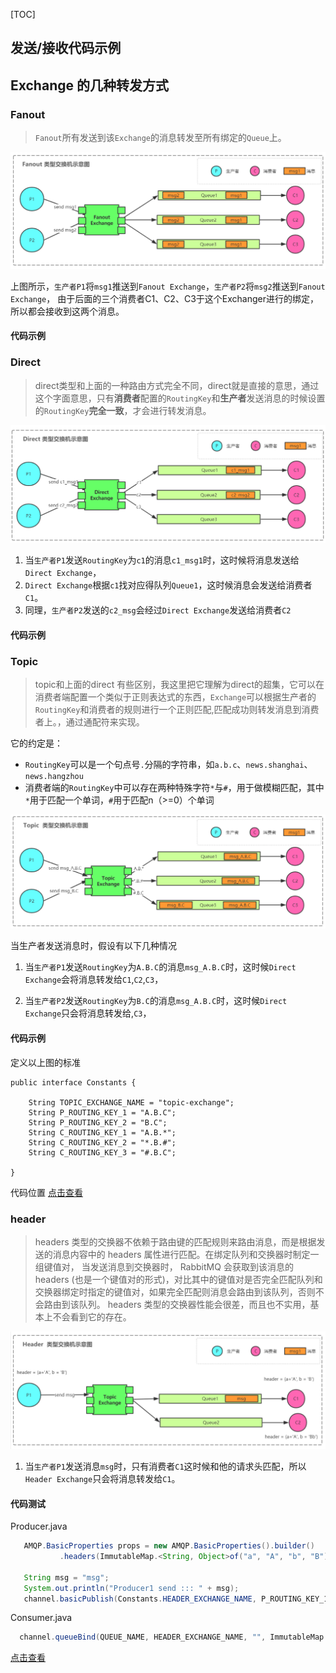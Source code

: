 [TOC]

## 发送/接收代码示例

## Exchange 的几种转发方式

### Fanout 

> `Fanout`所有发送到该`Exchange`的消息转发至所有绑定的`Queue`上。

![docs/images/topic-exchange.png](docs/images/exchange-fanout.png)

上图所示，`生产者P1`将`msg1`推送到`Fanout Exchange`，`生产者P2`将`msg2`推送到`Fanout Exchange`，
由于后面的三个消费者C1、C2、C3于这个Exchanger进行的绑定，所以都会接收到这两个消息。
#### 代码示例

### Direct

> direct类型和上面的一种路由方式完全不同，direct就是直接的意思，通过这个字面意思，只有**消费者**配置的`RoutingKey`和**生产者**发送消息的时候设置的`RoutingKey`**完全一致**，才会进行转发消息。

![docs/images/topic-exchange.png](docs/images/exchange-direct.png)

1. 当`生产者P1`发送`RoutingKey`为`c1`的消息`c1_msg1`时，这时候将消息发送给`Direct Exchange`，
2. `Direct Exchange`根据`c1`找对应得队列`Queue1`，这时候消息会发送给消费者`C1`。
3. 同理，`生产者P2`发送的`c2_msg`会经过`Direct Exchange`发送给消费者`C2`
#### 代码示例

### Topic 
> topic和上面的direct 有些区别，我这里把它理解为direct的超集，它可以在消费者端配置一个类似于正则表达式的东西，`Exchange`可以根据生产者的`RoutingKey`和消费者的规则进行一个正则匹配,匹配成功则转发消息到消费者上。，通过通配符来实现。

它的约定是：
- `RoutingKey`可以是一个句点号`.`分隔的字符串，如`a.b.c`、`news.shanghai`、`news.hangzhou`
- 消费者端的`RoutingKey`中可以存在两种特殊字符`*`与`#`，用于做模糊匹配，其中`*`用于匹配一个单词，`#`用于匹配n（>=0）个单词

![docs/images/topic-exchange.png](docs/images/exchange-topic.png)

当生产者发送消息时，假设有以下几种情况

1. 当`生产者P1`发送`RoutingKey`为`A.B.C`的消息`msg_A.B.C`时，这时候`Direct Exchange`会将消息转发给`C1`,`C2`,`C3`，

2. 当`生产者P2`发送`RoutingKey`为`B.C`的消息`msg_A.B.C`时，这时候`Direct Exchange`只会将消息转发给,`C3`，

#### 代码示例

定义以上图的标准
```
public interface Constants {

    String TOPIC_EXCHANGE_NAME = "topic-exchange";
    String P_ROUTING_KEY_1 = "A.B.C";
    String P_ROUTING_KEY_2 = "B.C";
    String C_ROUTING_KEY_1 = "A.B.*";
    String C_ROUTING_KEY_2 = "*.B.#";
    String C_ROUTING_KEY_3 = "#.B.C";

}
```
代码位置
[点击查看](https://github.com/wuhulala/mq-collection/tree/master/rabbitmq/rabbitmq-chapter1-simple/src/main/java/com/wuhulala/rabbitmq/chapter1/exchange/topic)
### header

> headers 类型的交换器不依赖于路由键的匹配规则来路由消息，而是根据发送的消息内容中的 headers 属性进行匹配。在绑定队列和交换器时制定一组键值对， 当发送消息到交换器时， RabbitMQ 会获取到该消息的 headers (也是一个键值对的形式)，对比其中的键值对是否完全匹配队列和交换器绑定时指定的键值对，如果完全匹配则消息会路由到该队列，否则不会路由到该队列。 headers 类型的交换器性能会很差，而且也不实用，基本上不会看到它的存在。

![docs/images/topic-exchange.png](docs/images/exchange-header.png)

1. 当`生产者P1`发送消息`msg`时，只有消费者`C1`这时候和他的请求头匹配，所以`Header Exchange`只会将消息转发给`C1`。

#### 代码测试

Producer.java
```java
   AMQP.BasicProperties props = new AMQP.BasicProperties().builder()
           .headers(ImmutableMap.<String, Object>of("a", "A", "b", "B")).build();

   String msg = "msg";
   System.out.println("Producer1 send ::: " + msg);
   channel.basicPublish(Constants.HEADER_EXCHANGE_NAME, P_ROUTING_KEY_1, props, msg.getBytes());
```

Consumer.java
```java
  channel.queueBind(QUEUE_NAME, HEADER_EXCHANGE_NAME, "", ImmutableMap.<String, Object>of("a", "A", "b", "B"));

```
[点击查看](https://github.com/wuhulala/mq-collection/tree/master/rabbitmq/rabbitmq-chapter1-simple/src/main/java/com/wuhulala/rabbitmq/chapter1/exchange/header)
